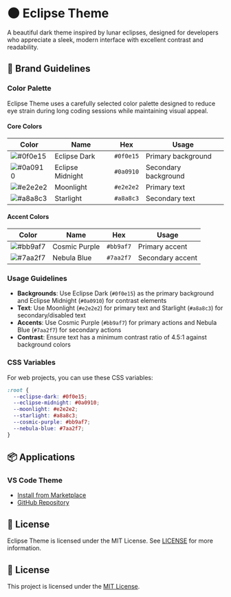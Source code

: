 # 🌑 Eclipse Theme

A beautiful dark theme inspired by lunar eclipses, designed for developers who appreciate a sleek, modern interface with excellent contrast and readability.

## 🎨 Brand Guidelines

### Color Palette

Eclipse Theme uses a carefully selected color palette designed to reduce eye strain during long coding sessions while maintaining visual appeal.

#### Core Colors

| Color | Name | Hex | Usage |
|-------|------|-----|-------|
| ![#0f0e15](https://placehold.co/24x24/0f0e15/0f0e15.png) | Eclipse Dark | `#0f0e15` | Primary background |
| ![#0a0910](https://placehold.co/24x24/0a0910/0a0910.png) | Eclipse Midnight | `#0a0910` | Secondary background |
| ![#e2e2e2](https://placehold.co/24x24/e2e2e2/e2e2e2.png) | Moonlight | `#e2e2e2` | Primary text |
| ![#a8a8c3](https://placehold.co/24x24/a8a8c3/a8a8c3.png) | Starlight | `#a8a8c3` | Secondary text |

#### Accent Colors

| Color | Name | Hex | Usage |
|-------|------|-----|-------|
| ![#bb9af7](https://placehold.co/24x24/bb9af7/bb9af7.png) | Cosmic Purple | `#bb9af7` | Primary accent |
| ![#7aa2f7](https://placehold.co/24x24/7aa2f7/7aa2f7.png) | Nebula Blue | `#7aa2f7` | Secondary accent |

### Usage Guidelines

- **Backgrounds**: Use Eclipse Dark (`#0f0e15`) as the primary background and Eclipse Midnight (`#0a0910`) for contrast elements
- **Text**: Use Moonlight (`#e2e2e2`) for primary text and Starlight (`#a8a8c3`) for secondary/disabled text
- **Accents**: Use Cosmic Purple (`#bb9af7`) for primary actions and Nebula Blue (`#7aa2f7`) for secondary actions
- **Contrast**: Ensure text has a minimum contrast ratio of 4.5:1 against background colors

### CSS Variables

For web projects, you can use these CSS variables:

```css
:root {
  --eclipse-dark: #0f0e15;
  --eclipse-midnight: #0a0910;
  --moonlight: #e2e2e2;
  --starlight: #a8a8c3;
  --cosmic-purple: #bb9af7;
  --nebula-blue: #7aa2f7;
}
```

## 📦 Applications

### VS Code Theme
- [Install from Marketplace](https://marketplace.visualstudio.com/items?itemName=eclipse-theme.eclipse-theme)
- [GitHub Repository](https://github.com/eclipse-theme/eclipse-theme-midnight)

## 📝 License

Eclipse Theme is licensed under the MIT License. See [LICENSE](LICENSE) for more information.


## 📄 License

This project is licensed under the [MIT License](LICENSE).
